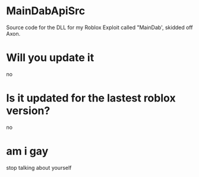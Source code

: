 # MainDabApiSrc
 Source code for the DLL for my Roblox Exploit called "MainDab', skidded off Axon.

# Will you update it
no 

# Is it updated for the lastest roblox version?
no

# am i gay 
stop talking about yourself
